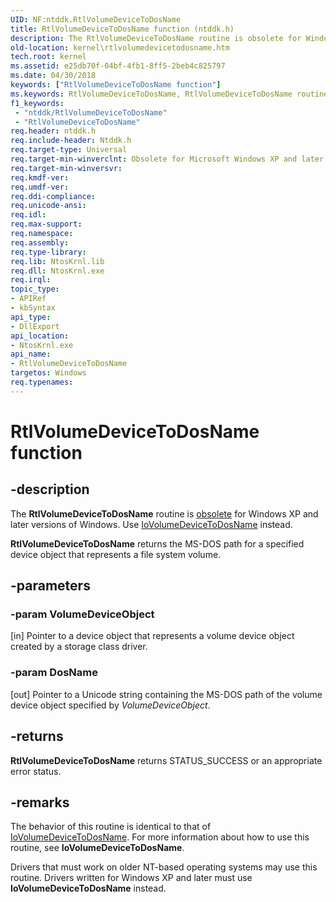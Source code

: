 ```yaml
---
UID: NF:ntddk.RtlVolumeDeviceToDosName
title: RtlVolumeDeviceToDosName function (ntddk.h)
description: The RtlVolumeDeviceToDosName routine is obsolete for Windows XP and later versions of Windows. Use IoVolumeDeviceToDosName instead.RtlVolumeDeviceToDosName returns the MS-DOS path for a specified device object that represents a file system volume.
old-location: kernel\rtlvolumedevicetodosname.htm
tech.root: kernel
ms.assetid: e25db70f-04bf-4fb1-8ff5-2beb4c825797
ms.date: 04/30/2018
keywords: ["RtlVolumeDeviceToDosName function"]
ms.keywords: RtlVolumeDeviceToDosName, RtlVolumeDeviceToDosName routine [Kernel-Mode Driver Architecture], k109_a95aea8c-1156-4852-b4eb-38d2f141fcca.xml, kernel.rtlvolumedevicetodosname, ntddk/RtlVolumeDeviceToDosName
f1_keywords:
 - "ntddk/RtlVolumeDeviceToDosName"
 - "RtlVolumeDeviceToDosName"
req.header: ntddk.h
req.include-header: Ntddk.h
req.target-type: Universal
req.target-min-winverclnt: Obsolete for Microsoft Windows XP and later versions of Windows. Use IoVolumeDeviceToDosName instead.
req.target-min-winversvr: 
req.kmdf-ver: 
req.umdf-ver: 
req.ddi-compliance: 
req.unicode-ansi: 
req.idl: 
req.max-support: 
req.namespace: 
req.assembly: 
req.type-library: 
req.lib: NtosKrnl.lib
req.dll: NtosKrnl.exe
req.irql: 
topic_type:
- APIRef
- kbSyntax
api_type:
- DllExport
api_location:
- NtosKrnl.exe
api_name:
- RtlVolumeDeviceToDosName
targetos: Windows
req.typenames: 
---
```


# RtlVolumeDeviceToDosName function


## -description


The <b>RtlVolumeDeviceToDosName</b> routine is <u>obsolete</u> for Windows XP and later versions of Windows. Use <a href="https://docs.microsoft.com/windows-hardware/drivers/ddi/ntddk/nf-ntddk-iovolumedevicetodosname">IoVolumeDeviceToDosName</a> instead.

<b>RtlVolumeDeviceToDosName</b> returns the MS-DOS path for a specified device object that represents a file system volume.


## -parameters




### -param VolumeDeviceObject 
[in]
Pointer to a device object that represents a volume device object created by a storage class driver.


### -param DosName 
[out]
Pointer to a Unicode string containing the MS-DOS path of the volume device object specified by <i>VolumeDeviceObject</i>. 


## -returns



<b>RtlVolumeDeviceToDosName</b> returns STATUS_SUCCESS or an appropriate error status.




## -remarks



The behavior of this routine is identical to that of <a href="https://docs.microsoft.com/windows-hardware/drivers/ddi/ntddk/nf-ntddk-iovolumedevicetodosname">IoVolumeDeviceToDosName</a>. For more information about how to use this routine, see <b>IoVolumeDeviceToDosName</b>.

Drivers that must work on older NT-based operating systems may use this routine. Drivers written for Windows XP and later must use <b>IoVolumeDeviceToDosName</b> instead.



